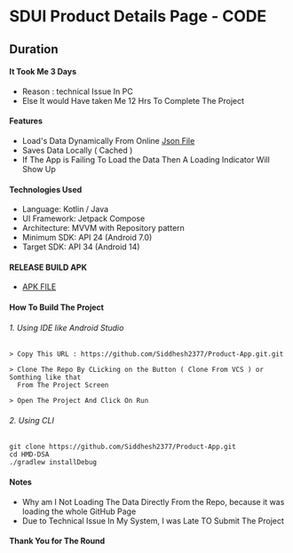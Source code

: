 # SDUI Product Details Page - CODE

## Duration 
#### It Took Me 3 Days
- Reason : technical Issue In PC 
- Else It would Have taken Me 12 Hrs To Complete The Project


#### Features
- Load's Data Dynamically From Online [Json File](https://drive.google.com/uc?export=download&id=1FAeT8xVvnM9UkAx-7d1X4gf2Z_1IPJgJ)
- Saves Data Locally ( Cached )
- If The App is Failing To Load the Data Then A Loading Indicator Will Show Up

#### Technologies Used
- Language: Kotlin / Java
- UI Framework: Jetpack Compose
- Architecture: MVVM with Repository pattern
- Minimum SDK: API 24 (Android 7.0)
- Target SDK: API 34 (Android 14)

#### RELEASE BUILD APK
- [APK FILE](https://github.com/Siddhesh2377/Product-App/releases/download/FINAL/product.apk)


#### How To Build The Project

###### 1. Using IDE like Android Studio

```` text
> Copy This URL : https://github.com/Siddhesh2377/Product-App.git.git

> Clone The Repo By CLicking on the Button ( Clone From VCS ) or Somthing like that
  From The Project Screen 
  
> Open The Project And Click On Run 

````

###### 2. Using CLI

```` shell
git clone https://github.com/Siddhesh2377/Product-App.git
cd HMD-DSA
./gradlew installDebug

````

#### Notes

- Why am I Not Loading The Data Directly From the Repo, because it was loading the whole GitHub Page 
- Due to Technical Issue In My System, I was Late TO Submit The Project

#### Thank You for The Round